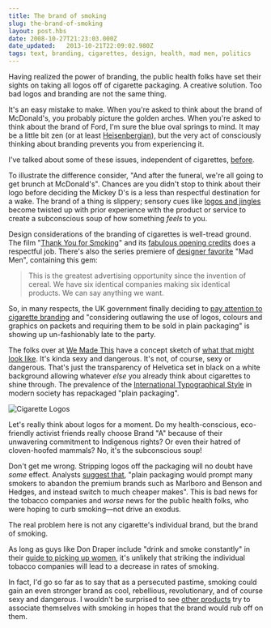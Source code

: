 ```yaml
---
title: The brand of smoking
slug: the-brand-of-smoking
layout: post.hbs
date: 2008-10-27T21:23:03.000Z
date_updated:   2013-10-21T22:09:02.980Z
tags: text, branding, cigarettes, design, health, mad men, politics
---
```


Having realized the power of branding, the public health folks have set their sights on taking all logos off of cigarette packaging. A creative solution. Too bad logos and branding are not the same thing.<!--more-->

It's an easy mistake to make. When you're asked to think about the brand of McDonald's, you probably picture the golden arches. When you're asked to think about the brand of Ford, I'm sure the blue oval springs to mind. It may be a little bit zen (or at least <a href="http://en.wikipedia.org/wiki/Uncertainty_principle" title="Uncertainty Principle on Wikipedia">Heisenbergian</a>), but the very act of consciously thinking about branding prevents you from experiencing it.

<p class="aside">I've talked about some of these issues, independent of cigarettes, <a href="http://www.sunshocked.com/stanifesto/archives/branding-and-scarcity/" title="'Branding and scarcity' on Stanifesto">before</a>.</p>

To illustrate the difference consider, "And after the funeral, we're all going to get brunch at McDonald's". Chances are you didn't stop to think about their logo before deciding the Mickey D's is a less than respectful destination for a wake. The brand of a thing is slippery; sensory cues like <a href="http://www.tvparty.com/comjing.html" title="Classic TV jingles from TVParty.com">logos and jingles</a> become twisted up with prior experience with the product or service to create a subconscious soup of how something <em>feels</em> to you.

Design considerations of the branding of cigarettes is well-tread ground. The film "<a href="http://www.imdb.com/title/tt0427944/" title="'Thank You for Smoking' on IMDB">Thank You for Smoking</a>" and its <a href="http://www.shadowplaystudio.com/smoking.html" title="ShadowPlayStudio">fabulous opening credits</a> does a respectful job. There's also the series premiere of <a href="http://designobserver.com/archives/entry.html?id=30467" title="'Pitch Perfect' on DesignObserver">designer favorite</a> "Mad Men", containing this gem:

<blockquote>This is the greatest advertising opportunity since the invention of cereal. We have six identical companies making six identical products. We can say anything we want.</blockquote>

So, in many respects, the UK government finally deciding to <a href="http://www.guardian.co.uk/uk/2008/sep/21/smoking.health" title="'Plain packets' from The Guardian">pay attention to cigarette branding</a> and "considering outlawing the use of logos, colours and graphics on packets and requiring them to be sold in plain packaging" is showing up un-fashionably late to the party.

The folks over at <a href="http://www.we-made-this.com/">We Made This</a> have a concept sketch of <a href="http://wemadethis.typepad.com/we_made_this/2008/09/de-branding-cigarettes.html" title="'De-branding cigarettes' at WeMadeThis">what that might look like</a>. It's kinda sexy and dangerous. It's not, of course, sexy or dangerous. That's just the transparency of Helvetica set in black on a white background allowing whatever <em>else</em> you already think about cigarettes to shine through. The prevalence of the <a href="http://www.internationalposter.com/style_primer/international-typographic.aspx" title="Any better galleries out there?">International Typographical Style</a> in modern society has repackaged "plain packaging".

<img class="right" src="http://www.sunshocked.com/wp-content/uploads/2008/10/cigarettelogos.jpg" alt="Cigarette Logos" />

Let's really think about logos for a moment. Do my health-conscious, eco-friendly activist friends really choose Brand "A" because of their unwavering commitment to Indigenous rights? Or even their hatred of cloven-hoofed mammals? No, it's the subconscious soup!

Don't get me wrong. Stripping logos off the packaging will no doubt have <em>some</em> effect. Analysts <a href="http://www.guardian.co.uk/uk/2008/sep/21/smoking.health">suggest that</a>, "plain packaging would prompt many smokers to abandon the premium brands such as Marlboro and Benson and Hedges, and instead switch to much cheaper makes". This is bad news for the tobacco companies and <em>worse</em> news for the public health folks, who were hoping to curb smoking&mdash;not drive an exodus.

The real problem here is not any cigarette's individual brand, but the brand of smoking.

As long as guys like Don Draper include "drink and smoke constantly" in their <a href="http://www.youtube.com/watch?v=PMmOw31oiI4" title="Don Draper's Guide to Picking Up Women on YouTube">guide to picking up women</a>, it's unlikely that striking the individual tobacco companies will lead to a decrease in rates of smoking.

In fact, I'd go so far as to say that as a persecuted pastime, smoking could gain an even stronger brand as cool, rebellious, revolutionary, and of course sexy and dangerous. I wouldn't be surprised to see <a href="http://www.dailymail.co.uk/health/article-1080594/Pour-cigarette-The-new-Liquid-Smoking-drink-promises-instant-high-smokers-trying-beat-ban.html" title="What is this? Like an energy drink?">other products</a> try to associate themselves with smoking in hopes that the brand would rub off on them.
